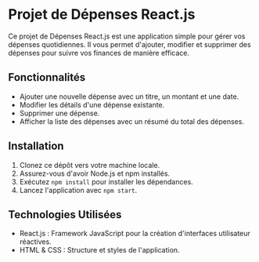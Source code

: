 # Projet de Dépenses React.js

Ce projet de Dépenses React.js est une application simple pour gérer vos dépenses quotidiennes. Il vous permet d'ajouter, modifier et supprimer des dépenses pour suivre vos finances de manière efficace.

## Fonctionnalités

- Ajouter une nouvelle dépense avec un titre, un montant et une date.
- Modifier les détails d'une dépense existante.
- Supprimer une dépense.
- Afficher la liste des dépenses avec un résumé du total des dépenses.

## Installation

1. Clonez ce dépôt vers votre machine locale.
2. Assurez-vous d'avoir Node.js et npm installés.
3. Exécutez `npm install` pour installer les dépendances.
4. Lancez l'application avec `npm start`.

## Technologies Utilisées

- React.js : Framework JavaScript pour la création d'interfaces utilisateur réactives.
- HTML & CSS : Structure et styles de l'application.
